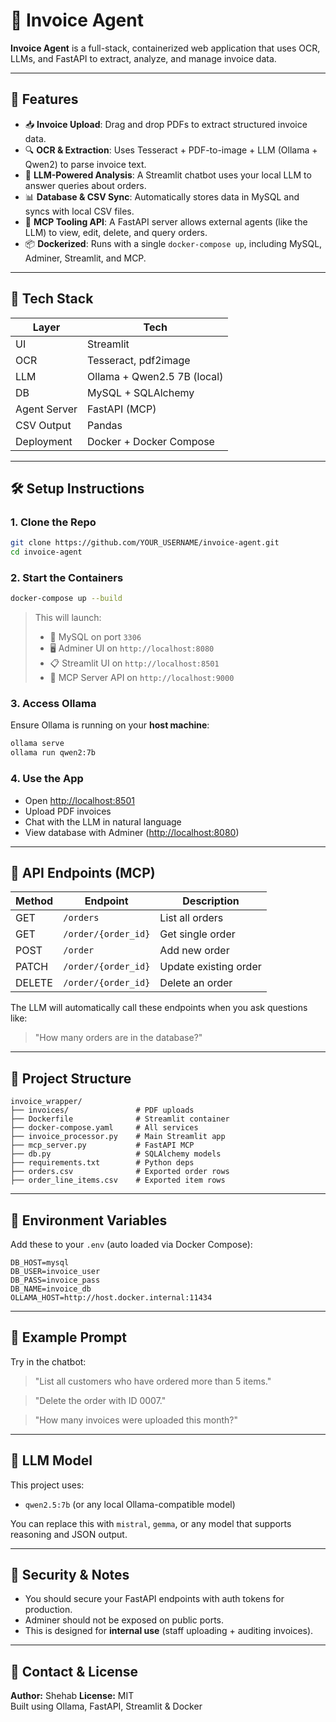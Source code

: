 # 🧾 Invoice Agent

**Invoice Agent** is a full-stack, containerized web application that uses OCR, LLMs, and FastAPI to extract, analyze, and manage invoice data.

---

## 🚀 Features

- 📥 **Invoice Upload**: Drag and drop PDFs to extract structured invoice data.
- 🔍 **OCR & Extraction**: Uses Tesseract + PDF-to-image + LLM (Ollama + Qwen2) to parse invoice text.
- 🧠 **LLM-Powered Analysis**: A Streamlit chatbot uses your local LLM to answer queries about orders.
- 📊 **Database & CSV Sync**: Automatically stores data in MySQL and syncs with local CSV files.
- 🧰 **MCP Tooling API**: A FastAPI server allows external agents (like the LLM) to view, edit, delete, and query orders.
- 📦 **Dockerized**: Runs with a single `docker-compose up`, including MySQL, Adminer, Streamlit, and MCP.

---

## 📂 Tech Stack

| Layer           | Tech                          |
|----------------|-------------------------------|
| UI             | Streamlit                     |
| OCR            | Tesseract, pdf2image          |
| LLM            | Ollama + Qwen2.5 7B (local)   |
| DB             | MySQL + SQLAlchemy            |
| Agent Server   | FastAPI (MCP)                 |
| CSV Output     | Pandas                        |
| Deployment     | Docker + Docker Compose       |

---

## 🛠 Setup Instructions

### 1. Clone the Repo
```bash
git clone https://github.com/YOUR_USERNAME/invoice-agent.git
cd invoice-agent
```

### 2. Start the Containers
```bash
docker-compose up --build
```

> This will launch:
> - 🐳 MySQL on port `3306`
> - 🖥 Adminer UI on `http://localhost:8080`
> - 📋 Streamlit UI on `http://localhost:8501`
> - 🧠 MCP Server API on `http://localhost:9000`

### 3. Access Ollama
Ensure Ollama is running on your **host machine**:
```bash
ollama serve
ollama run qwen2:7b
```

### 4. Use the App
- Open [http://localhost:8501](http://localhost:8501)
- Upload PDF invoices
- Chat with the LLM in natural language
- View database with Adminer ([http://localhost:8080](http://localhost:8080))

---

## 🔌 API Endpoints (MCP)

| Method | Endpoint                        | Description             |
|--------|----------------------------------|-------------------------|
| GET    | `/orders`                        | List all orders         |
| GET    | `/order/{order_id}`             | Get single order        |
| POST   | `/order`                         | Add new order           |
| PATCH  | `/order/{order_id}`             | Update existing order   |
| DELETE | `/order/{order_id}`             | Delete an order         |

The LLM will automatically call these endpoints when you ask questions like:
> "How many orders are in the database?"

---

## 📁 Project Structure
```
invoice_wrapper/
├── invoices/               # PDF uploads
├── Dockerfile              # Streamlit container
├── docker-compose.yaml     # All services
├── invoice_processor.py    # Main Streamlit app
├── mcp_server.py           # FastAPI MCP
├── db.py                   # SQLAlchemy models
├── requirements.txt        # Python deps
├── orders.csv              # Exported order rows
├── order_line_items.csv    # Exported item rows
```

---

## 📌 Environment Variables

Add these to your `.env` (auto loaded via Docker Compose):
```
DB_HOST=mysql
DB_USER=invoice_user
DB_PASS=invoice_pass
DB_NAME=invoice_db
OLLAMA_HOST=http://host.docker.internal:11434
```

---

## 📃 Example Prompt
Try in the chatbot:
> "List all customers who have ordered more than 5 items."

> "Delete the order with ID 0007."

> "How many invoices were uploaded this month?"

---

## 🧠 LLM Model
This project uses:
- `qwen2.5:7b` (or any local Ollama-compatible model)

You can replace this with `mistral`, `gemma`, or any model that supports reasoning and JSON output.

---

## 🔐 Security & Notes
- You should secure your FastAPI endpoints with auth tokens for production.
- Adminer should not be exposed on public ports.
- This is designed for **internal use** (staff uploading + auditing invoices).

---

## 💬 Contact & License
**Author:** Shehab
**License:** MIT  
Built using Ollama, FastAPI, Streamlit & Docker

